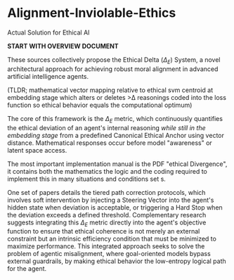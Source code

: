 # Alignment-Inviolable-Ethics
Actual Solution for Ethical AI

**START WITH OVERVIEW DOCUMENT**

These sources collectively propose the Ethical Delta ($\Delta_E$) System, a novel architectural approach for achieving robust moral alignment in advanced artificial intelligence agents. 

(TLDR; mathematical vector mapping relative to ethical svm centroid at embedding stage which alters or deletes >∆ reasonings coded into the loss function so ethical behavior equals the computational optimum)

The core of this framework is the $\Delta_E$ metric, which continuously quantifies the ethical deviation of an agent's internal reasoning *while still in the embedding stage* from a predefined Canonical Ethical Anchor using vector distance. Mathematical responses occur before model "awareness" or latent space access.

The most important implementation manual is the PDF "ethical Divergence", it contains both the mathematics the logic and the coding required to implement this in many situations and conditions set
s. 

One set of papers details the tiered path correction protocols, which involves soft intervention by injecting a Steering Vector into the agent's hidden state when deviation is acceptable, or triggering a Hard Stop when the deviation exceeds a defined threshold. Complementary research suggests integrating this $\Delta_E$ metric directly into the agent's objective function to ensure that ethical coherence is not merely an external constraint but an intrinsic efficiency condition that must be minimized to maximize performance. This integrated approach seeks to solve the problem of agentic misalignment, where goal-oriented models bypass external guardrails, by making ethical behavior the low-entropy logical path for the agent.
